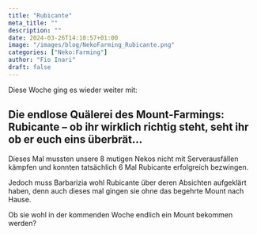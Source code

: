 ```yaml
---
title: "Rubicante"
meta_title: ""
description: ""
date: 2024-03-26T14:10:57+01:00
image: "/images/blog/NekoFarming_Rubicante.png"
categories: ["Neko:Farming"]
author: "Fio Inari"
draft: false
---
```


Diese Woche ging es wieder weiter mit:

## Die endlose Quälerei des Mount-Farmings: Rubicante – ob ihr wirklich richtig steht, seht ihr ob er euch eins überbrät…

Dieses Mal mussten unsere 8 mutigen Nekos nicht mit Serverausfällen kämpfen und konnten tatsächlich 6 Mal Rubicante erfolgreich bezwingen.

Jedoch muss Barbarizia wohl Rubicante über deren Absichten aufgeklärt haben, denn auch dieses mal gingen sie ohne das begehrte Mount nach Hause. 

Ob sie wohl in der kommenden Woche endlich ein Mount bekommen werden?